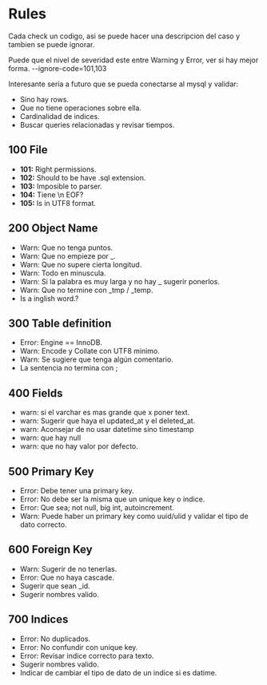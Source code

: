 # Rules

Cada check un codigo, asi se puede hacer una descripcion del caso y tambien se puede ignorar.

Puede que el nivel de severidad este entre Warning y Error, ver si hay mejor forma. --ignore-code=101,103

Interesante sería a futuro que se pueda conectarse al mysql y validar:

- Sino hay rows.
- Que no tiene operaciones sobre ella.
- Cardinalidad de indices.
- Buscar queries relacionadas y revisar tiempos.

## 100 File

- **101:** Right permissions.
- **102:** Should to be have .sql extension.
- **103:** Imposible to parser.
- **104:** Tiene \n EOF?
- **105:** Is in UTF8 format.

## 200 Object Name

- Warn: Que no tenga puntos.
- Warn: Que no empieze por \_.
- Warn: Que no supere cierta longitud.
- Warn: Todo en minuscula.
- Warn: Si la palabra es muy larga y no hay _ sugerir ponerlos.
- Warn: Que no termine con \_tmp / \_temp.
- Is a inglish word.?

## 300 Table definition

- Error: Engine == InnoDB.
- Warn: Encode y Collate con UTF8 minimo.
- Warn: Se sugiere que tenga algún comentario.
- La sentencia no termina con ;

## 400 Fields

- warn: si el varchar es mas grande que x poner text.
- warn: Sugerir que haya el updated_at y el deleted_at.
- warn: Aconsejar de no usar datetime sino timestamp
- warn: que hay null
- warn: que no hay valor por defecto.

## 500 Primary Key

- Error: Debe tener una primary key.
- Error: No debe ser la misma que un unique key o indice.
- Error: Que sea; not null, big int, autoincrement.
- Warn: Puede haber un primary key como uuid/ulid y validar el tipo de dato correcto.

## 600 Foreign Key

- Warn: Sugerir de no tenerlas.
- Error: Que no haya cascade.
- Sugerir que sean \_id.
- Sugerir nombres valido.

## 700 Indices

- Error: No duplicados.
- Error: No confundir con unique key.
- Error: Revisar indice correcto para texto.
- Sugerir nombres valido.
- Indicar de cambiar el tipo de dato de un indice si es datime.
